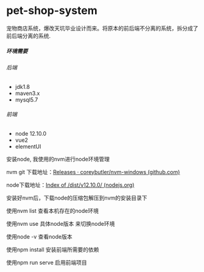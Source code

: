 # pet-shop-system
宠物商店系统，爆改天坑毕业设计而来。将原本的前后端不分离的系统，拆分成了前后端分离的系统.





##### 环境需要

###### 后端

- jdk1.8
- maven3.x
- mysql5.7



###### 前端

- node 12.10.0
- vue2
- elementUI

安装node, 我使用的nvm进行node环境管理

nvm git 下载地址：[Releases · coreybutler/nvm-windows (github.com)](https://github.com/coreybutler/nvm-windows/releases)

node下载地址：[Index of /dist/v12.10.0/ (nodejs.org)](https://nodejs.org/dist/v12.10.0/)

安装好nvm后，下载node的压缩包解压到nvm的安装目录下

使用nvm list 查看本机存在的node环境

使用nvm use 具体node版本 来切换node环境

使用node -v 查看node版本

使用npm install 安装前端所需要的依赖

使用npm run serve 启用前端项目
